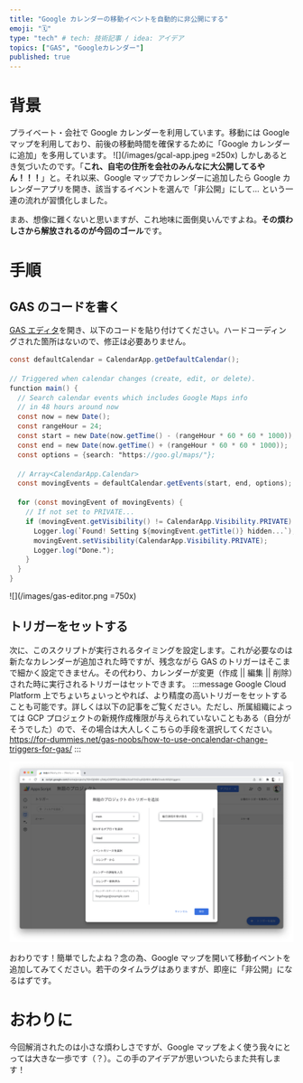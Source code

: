 ```yaml
---
title: "Google カレンダーの移動イベントを自動的に非公開にする"
emoji: "🗓"
type: "tech" # tech: 技術記事 / idea: アイデア
topics: ["GAS", "Googleカレンダー"]
published: true
---
```

# 背景
プライベート・会社で Google カレンダーを利用しています。移動には Google マップを利用しており、前後の移動時間を確保するために「Google カレンダーに追加」を多用しています。
![](/images/gcal-app.jpeg =250x)
しかしあるとき気づいたのです。「**これ、自宅の住所を会社のみんなに大公開してるやん！！！**」と。それ以来、Google マップでカレンダーに追加したら Google カレンダーアプリを開き、該当するイベントを選んで「非公開」にして… という一連の流れが習慣化しました。

まあ、想像に難くないと思いますが、これ地味に面倒臭いんですよね。**その煩わしさから解放されるのが今回のゴール**です。

# 手順
## GAS のコードを書く
[GAS エディタ](https://script.google.com/home)を開き、以下のコードを貼り付けてください。ハードコーディングされた箇所はないので、修正は必要ありません。
```js:コード.gs
const defaultCalendar = CalendarApp.getDefaultCalendar();

// Triggered when calendar changes (create, edit, or delete).
function main() {
  // Search calendar events which includes Google Maps info
  // in 48 hours around now
  const now = new Date();
  const rangeHour = 24;
  const start = new Date(now.getTime() - (rangeHour * 60 * 60 * 1000));
  const end = new Date(now.getTime() + (rangeHour * 60 * 60 * 1000));
  const options = {search: "https://goo.gl/maps/"};

  // Array<CalendarApp.Calendar>
  const movingEvents = defaultCalendar.getEvents(start, end, options);

  for (const movingEvent of movingEvents) {
    // If not set to PRIVATE...
    if (movingEvent.getVisibility() != CalendarApp.Visibility.PRIVATE) {
      Logger.log(`Found! Setting ${movingEvent.getTitle()} hidden...`);
      movingEvent.setVisibility(CalendarApp.Visibility.PRIVATE);
      Logger.log("Done.");
    }
  }
}
```
![](/images/gas-editor.png =750x)
## トリガーをセットする
次に、このスクリプトが実行されるタイミングを設定します。これが必要なのは新たなカレンダーが追加された時ですが、残念ながら GAS のトリガーはそこまで細かく設定できません。その代わり、カレンダーが変更（作成 || 編集 || 削除）された時に実行されるトリガーはセットできます。
:::message
Google Cloud Platform 上でちょいちょいっとやれば、より精度の高いトリガーをセットすることも可能です。詳しくは以下の記事をご覧ください。ただし、所属組織によっては GCP プロジェクトの新規作成権限が与えられていないこともある（自分がそうでした）ので、その場合は大人しくこちらの手段を選択してください。
https://for-dummies.net/gas-noobs/how-to-use-oncalendar-change-triggers-for-gas/
:::

![](/images/trigger.png)

おわりです！簡単でしたよね？念の為、Google マップを開いて移動イベントを追加してみてください。若干のタイムラグはありますが、即座に「非公開」になるはずです。

# おわりに
今回解消されたのは小さな煩わしさですが、Google マップをよく使う我々にとっては大きな一歩です（？）。この手のアイデアが思いついたらまた共有します！
